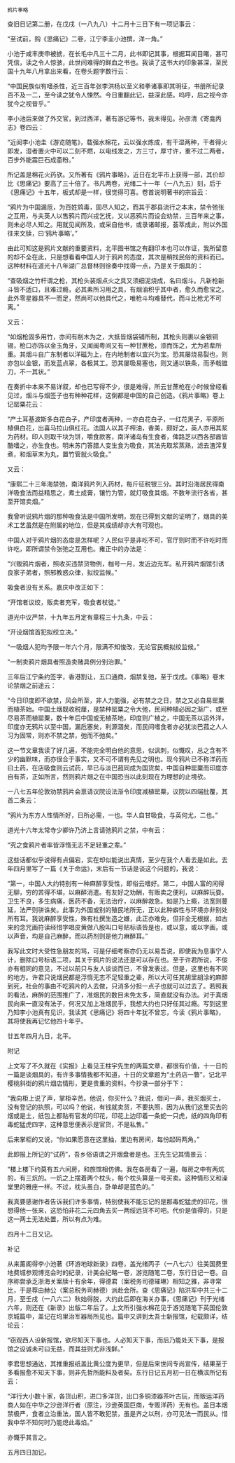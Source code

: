     鸦片事略 

   查旧日记第二册，在戊戌（一八九八）十二月十三日下有一项记事云：

   “至试前，购《思痛记》二卷，江宁李圭小池撰，洋一角。”

   小池于咸丰庚申被掳，在长毛中凡三十二月，此书即记其事，根据耳闻目睹，甚可凭信，读之令人惊骇，此世间难得的鲜血之书也。我读了这书大约印象甚深，至民国十九年八月拿出来看，在卷头题字数行云：

   “中国民族似有嗜杀性，近三百年张李洪杨以至义和拳诸事即其明征，书册所纪录百不及一二，至今读之犹令人悚然。今日重翻此记，益深此感。呜呼，后之视今亦犹今之视昔乎。”

   李小池后来做了外交官，到过西洋，著有游记等书，我未得见。孙彦清《寄龛丙志》卷四云：

   “近阅李小池圭《游览随笔》，载强水棉花，云以强水炼成，有干湿两种，干者得火即发，湿者置火中可以二刻不燃，以电线发之，方三寸，厚寸许，重不过二两者，百步外能震巨石成齑粉。”

   所记盖是棉花火药欤。又所著有《鸦片事略》，近日在北平市上获得一部，其价却比《思痛记》要高了三十倍了。书凡两卷，光绪二十一年（一八九五）刻，后于《思痛记》十五年，板式却是一样，很觉得可喜。卷首说明著书的宗旨云：

   “鸦片为中国漏卮，为百姓鸩毒，固尽人知之，而其于郡县流行之本末，禁令弛张之互用，与夫英人以售鸦片而兴戎乞抚，又以恶鸦片而设会劝禁，三百年来之事，则未必尽人知之。用就见闻所及，或采自他书，或录诸邮报，荟萃成此，附以外国往来文牍，曰‘鸦片事略’。”

   由此可知这是鸦片文献的重要资料，北平图书馆之有翻印本也可以作证，我所留意的却不全在此，只是想看看中国人对于鸦片的态度，其次是稍找民俗的资料而已。这种材料在道光十八年湖广总督林则徐奏中找得一点，乃是关于烟具的：

   “查吸烟之竹杆谓之枪，其枪头装烟点火之具又须细泥烧成，名曰烟斗。凡新枪新斗皆不适口，且难过瘾，必其素所习用之具，有烟油积乎其中者，愈久而愈宝之。此外零星器具不一而足，然尚可以他具代之，唯枪斗均难替代，而斗比枪尤不可离。”

   又云：

   “如烟枪固多用竹，亦间有削木为之，大抵皆烟袋铺所制，其枪头则裹以金银铜锡，枪口亦饰以金玉角牙，又闻闽粤间又有一种甘蔗枪，漆而饰之，尤为若辈所重。其烟斗自广东制者以洋磁为上，在内地制者以宜兴为宝。恐其屡烧易裂也，则亦包以金银，而发蓝点翠，各极其工。恐其屡吸易塞也，则又通以铁条，而矛戟锥刀，不一其状。”

   在奏折中本来不易详叙，却也已写得不少，很是难得，所云甘蔗枪在小时候曾经看见过，烟斗与烟签子也有种种花样，这倒都是中国的自己创造。《鸦片事略》卷上记罂粟花云：

   “产土耳基波斯多白花白子，产印度者两种，一亦白花白子，一红花黑子，平原所植俱白花，出喜马拉山俱红花。法国人以其子榨油，香美，颇好之，英人亦用其浆为药材。印人则取干块为饼，嚼食款客，南洋诸岛有生食者，俾路芝以西各部酋皆酷嗜之，亦生食也。明末苏门答腊人变生食为吸食，其法先取浆蒸熟，滤去渣滓复煮，和烟草末为丸，置竹管就火吸食。”

   又云：

   “康熙二十三年海禁弛，南洋鸦片列入药材，每斤征税银三分。其时沿海居民得南洋吸食法而益精思之，煮土成膏，镶竹为管，就灯吸食其烟。不数年流行各省，甚至开馆卖烟。”

   我曾听说鸦片烟的那种吸食法是中国所发明，现在已得到文献的证明了，烟具的美术工艺虽然是在附属的地位，但是其成绩却亦大有可观也。

   中国人对于鸦片烟的态度是怎样呢？人民似乎是非吃不可，官厅则时而不许吃时而许吃，即所谓禁令张弛之互用也。雍正中的办法是：

   “兴贩鸦片烟者，照收买违禁货物例，枷号一月，发近边充军。私开鸦片烟馆引诱良家子弟者，照邪教惑众律，拟绞监候。”

   吸食者没有关系。嘉庆中改正如下：

   “开馆者议绞，贩卖者充军，吸食者杖徒。”

   道光中议严禁，十九年五月定有章程三十九条，中云：

   “开设烟馆首犯拟绞立决。”

   “一吸烟人犯均予限一年六个月，限满不知悛改，无论官民概拟绞监候。”

   “一制卖鸦片烟具者照造卖赌具例分别治罪。”

   三年后江宁条约签字，香港割让，五口通商，烟禁复弛，至于戊戌。《事略》卷末论禁烟之前途云：

   “今日印度即不欲禁，风会所至，非人力能强，必有禁之之日，禁之又必自易罂粟而植茶始。中国土烟既收税厘，是禁种罂粟之令大弛，民间种植必因之渐广，或至尽易茶而植罂粟，数十年后中国或无植茶地，印度则广植之，中国无茶以运外洋，印度亦无鸦片以至中国，漏卮塞矣，利源涸矣，而民间嗜食者亦必犹淡巴菰之人人习为固常，则亦不禁之禁，弛而不弛矣。”

   这一节文章我读了好几遍，不能完全明白他的意思，似讽刺，似慨叹，总之含有不少的幽默味，而亦很合于事实，又不可不谓有先见之明也。现今鸦片已不称洋药而曰土药，在店吸食则云试药，早已与淡巴菰同成为国货矣，中国自种罂粟而印度亦自有茶，正如所言，然则鸦片烟之在中国恐当以此刻现在为理想的止境欤。

   一八七五年伦敦劝禁鸦片会禀请议院设法渐令印度减植罂粟，议院以四端批覆，其首二条云：

   “鸦片为东方人性情所好，日所必需，一也。华人自甘吸食，与英何尤，二也。”

   道光十六年太常寺少卿许乃济上言请弛鸦片之禁，中有云：

   “究之食鸦片者率皆浮惰无志不足轻重之辈。”

   这些话都似乎说得有点偏宕，实在却似能说出真情，至少在我个人看去是如此。去年四月里写了一篇《关于命运》，末后有一节话是谈这个问题的，我说：

   “第一，中国人大约特别有一种麻醉享受性，即俗云嗜好。第二，中国人富的闲得无聊，穷的苦得不堪，以麻醉消遣。有友好之劝酬，有贩卖之便利，以麻醉玩耍。卫生不良，多生病痛，医药不备，无法治疗，以麻醉救急。如是乃上瘾，法宽则蔓延，法严则骈诛矣。此事为外国或别的殖民地所无，正以此种癖性与环境亦非别处所有耳。我说麻醉享受性，殊有杜撰生造之嫌，此正亦难免，但非全无根据，如古来的念咒画符读经惜字唱皮黄做八股叫口号贴标语皆是也，或以意，或以字画，或以声音，均是自己麻醉，而以药剂则是他力麻醉耳。”

   我写此文时大受性急朋友的骂，可是仔细考察亦仍无以易吾说，即使我为息事宁人计，删除口号标语二项，其关于鸦片的说法还是可以存在也。至于许君所说，不佞亦有相同的意见，不过以前只与友人谈谈而已，不曾发表过。但是，这里也有不同的地方。许君只说烟民都是浮惰无志不足轻重之辈，所以大可任其胡里胡涂的麻醉到死，社会的事由不吃鸦片的人去做，只消多分担一点子也就可以过去了。若照我的看法，麻醉的范围推广了，准烟民的数目未免太多，简直就没有办法。对于真烟民向来一直没有法子，何况又加上准烟民乎，我想大约也只好任其过瘾。写到这里乃知李小池真有见识，我读其《思痛记》将四十年犹不曾忘，今读《鸦片事略》，其将使我再记忆他四十年乎。

   廿五年四月九日，北平。

   附记

   上文写了不久就在《实报》上看见王柱宇先生的两篇文章，都很有价值，十一日的一篇是谈烟具的，有许多事情我都不知道，十日的文章题为“土药店一瞥”，记北平樱桃斜街的鸦片烟店情形，更是贵重的资料。今抄录一部分于下：

   “我向柜上说了声，掌柜辛苦。他说，你买什么？我说，借问一声，我买烟买土，没有登记的执照，可以吗？他说，有钱就卖货，不要执照，因为从我们这里买去的烟或是土，纸包上都贴有官发的印花，印花上边印着一条蛇一只虎，纸的四角印有毒蛇猛虎四字，这种意思便表示是官货，不是私售。”

   后来掌柜的又说，“你如果愿意在这里抽，里边有房间，每份起码两角。”

   此即报上所记的“试药”，吾乡俗语谓之开烟盘者是也。王先生记其情景云：

   “楼上楼下约莫有五六间房，和旅馆相仿佛。我在各房看了一遍，每房之中有两炕的，有三炕的。一炕之上摆着两个枕头，每个枕头算是一号买卖。这种情形又和澡堂里的雅座一样。不过，枕头虽白，卧单却是蓝色的。”

   我真要感谢作者告诉我们许多事情，特别使我不能忘记的是那毒蛇猛虎的印花，很想得他一张来，这恐怕非花二元四角去买一两绥远货不可吧。代价是值得的，只是这一两土无法处置，所以有点为难。

   四月十二日又记。

   补记

   从来薰阁得李小池著《环游地球新录》四卷，盖光绪丙子（一八七六）往美国费里地费城参观博览会时的纪录，计美会纪略一卷，游览随笔二卷，东行日记一卷。自序称尝承乏浙海关案牍十有余年，得德君（案税务司德璀琳）相知之雅，非寻常比，于是荐由赫公（案总税务司赫德）派赴会所。查《思痛记》陷洪军中共三十二月，至壬戌（一八六二）秋始得脱，大约此后即在海关办事，《思痛记》刊于光绪六年，则还在《新录》出版二年后了。上文所引强水棉花见于游览随笔下英国伦敦京城篇中，盖记在坞里治军器局所见也。篇中又讲到太吾士新报馆，纪载颇详，结论云：

   “窃观西人设新报馆，欲尽知天下事也。人必知天下事，而后乃能处天下事，是报馆之设诚未可曰无益，而其益则尤非浅鲜。”

   李君思想通达，其推重报纸盖比黄公度为更早，但是后来世间专尚宣传，结果至于多看报愈不知天下事，则非先哲所能料及者矣。东行日记五月初一日在横滨所记有云：

   “洋行大小数十家，各货山积，进口多洋货，出口多铜漆器茶叶古玩，而贩运洋药商人如在中华之沙逊洋行者（原注，沙逊英国巨商，专贩洋药）无有也。盖日本烟禁极严，食者立治重法，国人皆不敢犯禁，虽是齐之以刑，亦可见法一而民从。惜我中华不知何时乃能熄此毒焰。”

   亦慨乎其言之。

   五月四日加记。

